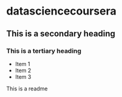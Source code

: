 # datasciencecoursera
## This is a secondary heading
### This is a tertiary heading
* Item 1
* Item 2
* Item 3

This is a readme
